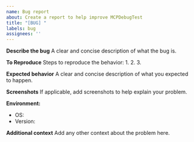 ```yaml
---
name: Bug report
about: Create a report to help improve MCPDebugTest
title: "[BUG] "
labels: bug
assignees: ''
---
```


**Describe the bug**
A clear and concise description of what the bug is.

**To Reproduce**
Steps to reproduce the behavior:
1. 
2. 
3. 

**Expected behavior**
A clear and concise description of what you expected to happen.

**Screenshots**
If applicable, add screenshots to help explain your problem.

**Environment:**
- OS:
- Version:

**Additional context**
Add any other context about the problem here.
